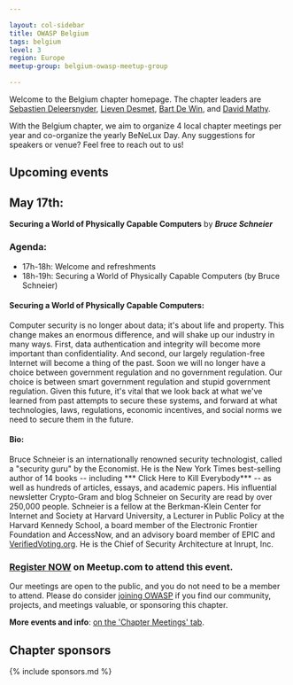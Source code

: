 ```yaml
---

layout: col-sidebar
title: OWASP Belgium
tags: belgium
level: 3
region: Europe
meetup-group: belgium-owasp-meetup-group

---
```

Welcome to the Belgium chapter homepage. The chapter leaders are
[Sebastien Deleersnyder](mailto:seba@owasp.org),
[Lieven Desmet](mailto:lieven.desmet@owasp.org),
[Bart De Win](mailto:bart.dewin@owasp.org), and
[David Mathy](mailto:david.mathy@owasp.org).

With the Belgium chapter, we aim to organize 4 local chapter meetings per year and co-organize the yearly BeNeLux Day. Any suggestions for speakers or venue? Feel free to reach out to us!

## Upcoming events

## May 17th:
**Securing a World of Physically Capable Computers** by ***Bruce Schneier***

### Agenda:

* 17h-18h: Welcome and refreshments
* 18h-19h: Securing a World of Physically Capable Computers (by Bruce Schneier)

#### Securing a World of Physically Capable Computers:
Computer security is no longer about data; it's about life and property. This change
makes an enormous difference, and will shake up our industry in many
ways.
First, data authentication and integrity will become more
important than confidentiality. And second, our largely
regulation-free Internet will become a thing of the past. Soon we
will no longer have a choice between government regulation and no
government regulation. Our choice is between smart government
regulation and stupid government regulation.
Given this future, it's vital that we look back at what we've learned from past attempts to
secure these systems, and forward at what technologies, laws,
regulations, economic incentives, and social norms we need to secure
them in the future.

#### Bio:
Bruce Schneier is an internationally renowned security technologist, called a "security guru" by the Economist. He is the New York Times best-selling author of 14 books -- including *** Click Here to Kill Everybody*** -- as well as hundreds of articles, essays, and academic papers.
His influential newsletter Crypto-Gram and blog Schneier on
Security are read by over 250,000 people. Schneier is a fellow at the
Berkman-Klein Center for Internet and Society at Harvard University,
a Lecturer in Public Policy at the Harvard Kennedy School, a board
member of the Electronic Frontier Foundation and AccessNow, and an
advisory board member of EPIC and [VerifiedVoting.org](http://verifiedvoting.org/).
He is the Chief of Security Architecture at Inrupt, Inc.

### [Register NOW](https://www.meetup.com/en-US/belgium-owasp-meetup-group/events/285668798/) on Meetup.com to attend this event.

Our meetings are open to the public, and you do not need to be a member to attend. Please do consider [joining OWASP](https://owasp.org/membership/) if you find our community, projects, and meetings valuable, or sponsoring this chapter.

**More events and info**: [on the 'Chapter Meetings' tab](https://owasp.org/www-chapter-belgium/#div-meetings).

## Chapter sponsors
{% include sponsors.md %}
